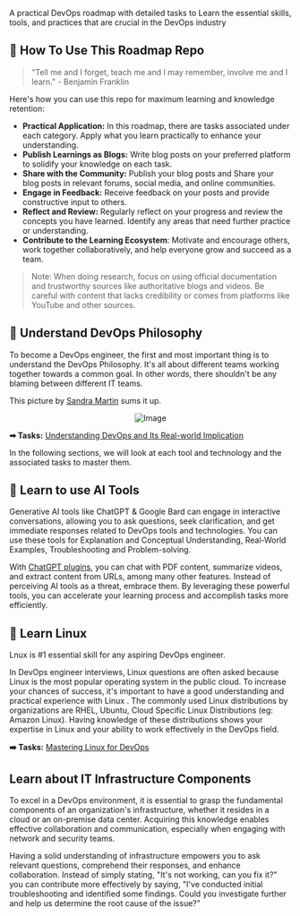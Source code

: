 A practical DevOps roadmap with detailed tasks to Learn the essential skills, tools, and practices that are crucial in the DevOps industry

## 🚀 How To Use This Roadmap Repo 

> "Tell me and I forget, teach me and I may remember, involve me and I learn." - Benjamin Franklin

Here's how you can use this repo for maximum learning and knowledge retention:

- **Practical Application:** In this roadmap, there are tasks associated under each category. Apply what you learn practically to enhance your understanding.
- **Publish Learnings as Blogs:** Write blog posts on your preferred platform to solidify your knowledge on each task.
- **Share with the Community:** Publish your blog posts and Share your blog posts in relevant forums, social media, and online communities.
- **Engage in Feedback:** Receive feedback on your posts and provide constructive input to others.
- **Reflect and Review:** Regularly reflect on your progress and review the concepts you have learned. Identify any areas that need further practice or understanding.
- **Contribute to the Learning Ecosystem**: Motivate and encourage others, work together collaboratively, and help everyone grow and succeed as a team.

> Note: When doing research, focus on using official documentation and trustworthy sources like authoritative blogs and videos. Be careful with content that lacks credibility or comes from platforms like YouTube and other sources.
## 🔄 Understand DevOps Philosophy

To become a DevOps engineer, the first and most important thing is to understand the DevOps Philosophy. It's all about different teams working together towards a common goal. In other words, there shouldn't be any blaming between different IT teams.

This picture by [Sandra Martin](https://www.ein-bild.com) sums it up.

<p align="center">
 <img src="https://github.com/techiescamp/devops-roadmap/assets/106984297/90cf4490-9ff9-49a0-b133-9533f2be92fa" alt="Image" />
</p>

**➡ Tasks:** [Understanding DevOps and Its Real-world Implication](https://github.com/techiescamp/devops-roadmap/blob/main/tasks/01-devops-research.md)

In the following sections, we will look at each tool and technology and the associated tasks to master them.

## 🤖 Learn to use AI Tools

Generative AI tools like ChatGPT & Google Bard can engage in interactive conversations, allowing you to ask questions, seek clarification, and get immediate responses related to DevOps tools and technologies. You can use these tools for Explanation and Conceptual Understanding, Real-World Examples, Troubleshooting and Problem-solving.

With [ChatGPT plugins](https://devopscube.com/chatgpt-plugins/), you can chat with PDF content, summarize videos, and extract content from URLs, among many other features. Instead of perceiving AI tools as a threat, embrace them. By leveraging these powerful tools, you can accelerate your learning process and accomplish tasks more efficiently.

## 🐧 Learn Linux

Lnux is #1 essential skill for any aspiring DevOps engineer.

In DevOps engineer interviews, Linux questions are often asked because Linux is the most popular operating system in the public cloud. To increase your chances of success, it's important to have a good understanding and practical experience with Linux . The commonly used Linux distributions by organizations are RHEL, Ubuntu, Cloud Specific Linux Distributions (eg: Amazon Linux). Having knowledge of these distributions shows your expertise in Linux and your ability to work effectively in the DevOps field.

**➡️ Tasks:** [Mastering Linux for DevOps](https://github.com/techiescamp/devops-roadmap/blob/main/tasks/02-linux-tasks.md)

## Learn about IT Infrastructure Components

To excel in a DevOps environment, it is essential to grasp the fundamental components of an organization's infrastructure, whether it resides in a cloud or an on-premise data center. Acquiring this knowledge enables effective collaboration and communication, especially when engaging with network and security teams.

Having a solid understanding of infrastructure empowers you to ask relevant questions, comprehend their responses, and enhance collaboration. Instead of simply stating, "It's not working, can you fix it?" you can contribute more effectively by saying, "I've conducted initial troubleshooting and identified some findings. Could you investigate further and help us determine the root cause of the issue?"


